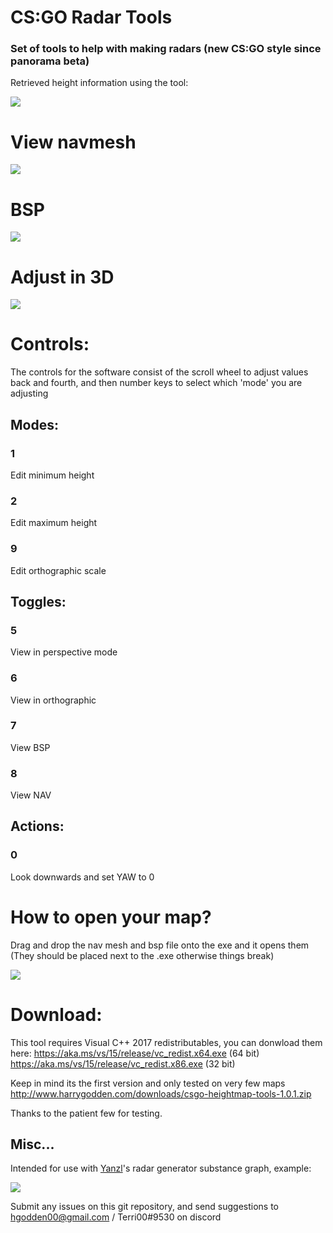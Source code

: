 # CS:GO Radar Tools
### Set of tools to help with making radars (new CS:GO style since panorama beta)
Retrieved height information using the tool:

![](https://i.imgur.com/gd1OC8g.png)

# View navmesh
![](https://i.imgur.com/otVYWou.png)

# BSP
![](https://i.imgur.com/riwQt1G.png)

# Adjust in 3D
![](https://i.imgur.com/jmLhXap.png)

# Controls:
The controls for the software consist of the scroll wheel to adjust values back and fourth, and then number keys to select which 'mode' you are adjusting

## Modes:
### 1 
Edit minimum height
### 2
Edit maximum height
### 9
Edit orthographic scale

## Toggles:
### 5
View in perspective mode
### 6
View in orthographic

### 7
View BSP
### 8
View NAV

## Actions:
### 0
Look downwards and set YAW to 0

# How to open your map?
Drag and drop the nav mesh and bsp file onto the exe and it opens them (They should be placed next to the .exe otherwise things break)

![](https://i.imgur.com/tgTDJm8.png)

# Download:
This tool requires Visual C++ 2017 redistributables, you can donwload them here:
https://aka.ms/vs/15/release/vc_redist.x64.exe (64 bit)
https://aka.ms/vs/15/release/vc_redist.x86.exe (32 bit)

Keep in mind its the first version and only tested on very few maps
http://www.harrygodden.com/downloads/csgo-heightmap-tools-1.0.1.zip

Thanks to the patient few for testing.

## Misc... 
Intended for use with [Yanzl](https://github.com/gortnarj)'s radar generator substance graph, example:

![](https://i.imgur.com/gQ2TLRC.png)

Submit any issues on this git repository, and send suggestions to hgodden00@gmail.com / Terri00#9530 on discord
